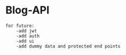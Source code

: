 # Blog-API
    for future: 
        -add jwt
        -add auth
        -add ui
        -add dummy data and protected end points 
